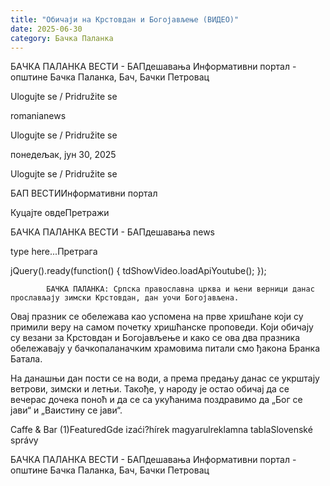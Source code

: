 ```yaml
---
title: "Обичаји на Крстовдан и Богојављење (ВИДЕО)"
date: 2025-06-30
category: Бачка Паланка
---
```


БАЧКА ПАЛАНКА ВЕСТИ - БАПдешавања Информативни портал - општине Бачка Паланка, Бач, Бачки Петровац

Ulogujte se / Pridružite se

romanianews

Ulogujte se / Pridružite se

понедељак, јун 30, 2025

Ulogujte se / Pridružite se

БАП ВЕСТИИнформативни портал

Куцајте овдеПретражи

БАЧКА ПАЛАНКА ВЕСТИ - БАПдешавања news

type here...Претрага

jQuery().ready(function() {
                            tdShowVideo.loadApiYoutube(); 
                        });
                        
                    
            БАЧКА ПАЛАНКА: Српска православна црква и њени верници данас прослављају зимски Крстовдан, дан уочи Богојављена. 

Овај празник се обележава као успомена на прве хришћане који су примили веру на самом почетку хришћанске проповеди.
Који обичају су везани за Крстовдан и Богојављење и како се ова два празника обележавају у бачкопаланачким храмовима питали смо ђакона Бранка Батала.


На данашњи дан пости се на води, а према предању данас се укрштају ветрови, зимски и летњи. Такође, у народу је остао обичај да се вечерас дочека поноћ и да се са укућанима поздравимо да „Бог се јави“ и „Ваистину се јави“.

Caffe & Bar (1)FeaturedGde izaći?hírek magyarulreklamna tablaSlovenské správy

БАЧКА ПАЛАНКА ВЕСТИ - БАПдешавања Информативни портал - општине Бачка Паланка, Бач, Бачки Петровац
